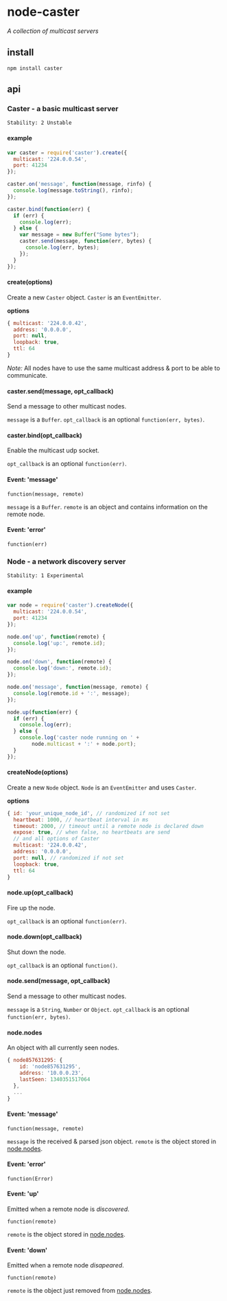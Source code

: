 # node-caster
_A collection of multicast servers_

## install

    npm install caster

## api

### Caster - a basic multicast server

    Stability: 2 Unstable

#### example

```javascript
var caster = require('caster').create({
  multicast: '224.0.0.54',
  port: 41234
});

caster.on('message', function(message, rinfo) {
  console.log(message.toString(), rinfo);
});

caster.bind(function(err) {
  if (err) {
    console.log(err);
  } else {
    var message = new Buffer("Some bytes");
    caster.send(message, function(err, bytes) {
      console.log(err, bytes);
    });
  }
});
```

#### create(options)
Create a new `Caster` object. `Caster` is an `EventEmitter`.

**options**

```javascript
{ multicast: '224.0.0.42',
  address: '0.0.0.0',
  port: null,
  loopback: true,
  ttl: 64
}
```

_Note:_ All nodes have to use the same multicast address & port to be able to communicate.

#### caster.send(message, opt_callback)
Send a message to other multicast nodes.

`message` is a `Buffer`.
`opt_callback` is an optional `function(err, bytes)`.

#### caster.bind(opt_callback)
Enable the multicast udp socket.

`opt_callback` is an optional `function(err)`.

#### Event: 'message'
`function(message, remote)`

`message` is a `Buffer`.
`remote` is an object and contains information on the remote node.

#### Event: 'error'
`function(err)`

### Node - a network discovery server

    Stability: 1 Experimental

#### example

```javascript
var node = require('caster').createNode({
  multicast: '224.0.0.54',
  port: 41234
});

node.on('up', function(remote) {
  console.log('up:', remote.id);
});

node.on('down', function(remote) {
  console.log('down:', remote.id);
});

node.on('message', function(message, remote) {
  console.log(remote.id + ':', message);
});

node.up(function(err) {
  if (err) {
    console.log(err);
  } else {
    console.log('caster node running on ' +
        node.multicast + ':' + node.port);
  }
});
```

#### createNode(options)
Create a new `Node` object. `Node` is an `EventEmitter` and uses `Caster`.

**options**

```javascript
{ id: 'your_unique_node_id', // randomized if not set
  heartbeat: 1000, // heartbeat interval in ms
  timeout: 2000, // timeout until a remote node is declared down
  expose: true, // when false, no heartbeats are send
  // and all options of Caster
  multicast: '224.0.0.42',
  address: '0.0.0.0',
  port: null, // randomized if not set
  loopback: true,
  ttl: 64
}
```

#### node.up(opt_callback)
Fire up the node.

`opt_callback` is an optional `function(err)`.

#### node.down(opt_callback)
Shut down the node.

`opt_callback` is an optional `function()`.

#### node.send(message, opt_callback)
Send a message to other multicast nodes.

`message` is a `String`, `Number` or `Object`.
`opt_callback` is an optional `function(err, bytes)`.

#### node.nodes
An object with all currently seen nodes.

```javascript
{ node857631295: {
    id: 'node857631295',
    address: '10.0.0.23',
    lastSeen: 1340351517064
  },
  ...
}
```

#### Event: 'message'
`function(message, remote)`

`message` is the received & parsed json object.
`remote` is the object stored in [node.nodes](#nodenodes).

#### Event: 'error'
`function(Error)`

#### Event: 'up'
Emitted when a remote node is _discovered_.

`function(remote)`

`remote` is the object stored in [node.nodes](#nodenodes).

#### Event: 'down'

Emitted when a remote node _disapeared_.

`function(remote)`

`remote` is the object just removed from [node.nodes](#nodenodes).
